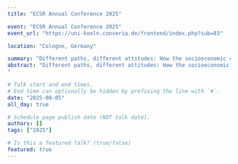 ```yaml
---
title: "ECSR Annual Conference 2025"

event: "ECSR Annual Conference 2025"
event_url: "https://uni-koeln.converia.de/frontend/index.php?sub=83"

location: "Cologne, Germany"

summary: "Different paths, different attitudes: How the socioeconomic composition of life course social environments shapes distributive perceptions and beliefs"
abstract: "Different paths, different attitudes: How the socioeconomic composition of life course social environments shapes distributive perceptions and beliefs
"

# Talk start and end times.
# End time can optionally be hidden by prefixing the line with `#`.
date: "2025-08-05"
all_day: true

# Schedule page publish date (NOT talk date).
authors: []
tags: ["2025"]

# Is this a featured talk? (true/false)
featured: true
---
```


